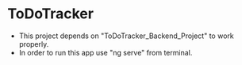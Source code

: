 # ToDoTracker
- This project depends on "ToDoTracker_Backend_Project" to work properly.
- In order to run this app use "ng serve" from terminal.

